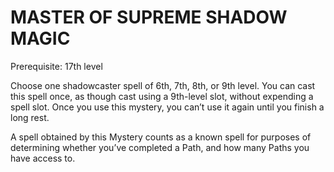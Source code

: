 # MASTER OF SUPREME SHADOW MAGIC

Prerequisite: 17th level

Choose one shadowcaster spell of 6th, 7th, 8th, or 9th level. You can cast this spell once, as though cast using a 9th-level slot, without expending a spell slot. Once you use this mystery, you can’t use it again until you finish a long rest.

A spell obtained by this Mystery counts as a known spell for purposes of determining whether you’ve completed a Path, and how many Paths you have access to.